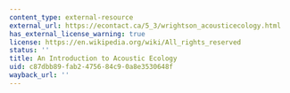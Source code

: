 ```yaml
---
content_type: external-resource
external_url: https://econtact.ca/5_3/wrightson_acousticecology.html
has_external_license_warning: true
license: https://en.wikipedia.org/wiki/All_rights_reserved
status: ''
title: An Introduction to Acoustic Ecology
uid: c87dbb89-fab2-4756-84c9-0a8e3530648f
wayback_url: ''
---
```

